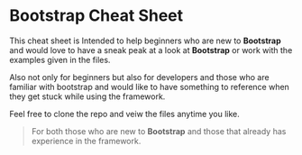 # Bootstrap Cheat Sheet

This cheat sheet is Intended to help beginners who are new to **Bootstrap** and would love to have a sneak peak at a look at **Bootstrap**
or work with the examples given in the files.

Also not only for beginners but also for developers and those who are familiar with bootstrap and would like to have something to 
reference when they get stuck while using the framework.

Feel free to clone the repo and veiw the files anytime you like.

> For both those who are new to **Bootstrap** and those that already has experience in the framework.

